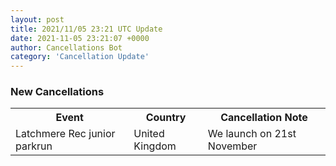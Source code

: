 ```yaml
---
layout: post
title: 2021/11/05 23:21 UTC Update
date: 2021-11-05 23:21:07 +0000
author: Cancellations Bot
category: 'Cancellation Update'
---
```


<h3>New Cancellations</h3>
<div class='hscrollable'>
<table style='width: 100%'>
    <tr>
        <th>Event</th>
        <th>Country</th>
        <th>Cancellation Note</th>
    </tr>
    <tr>
        <td>Latchmere Rec junior parkrun</td>
        <td>United Kingdom</td>
        <td>We launch on 21st November</td>
    </tr>
</table>
</div>

